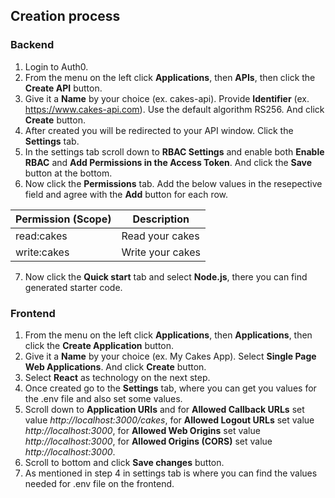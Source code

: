 ## Creation process

### Backend

1. Login to Auth0.
2. From the menu on the left click **Applications**, then **APIs**, then click the **Create API** button.
3. Give it a **Name** by your choice (ex. cakes-api). Provide **Identifier** (ex. https://www.cakes-api.com). Use the default algorithm RS256. And click **Create** button.
4. After created you will be redirected to your API window. Click the **Settings** tab.
5. In the settings tab scroll down to **RBAC Settings** and enable both **Enable RBAC** and **Add Permissions in the Access Token**. And click the **Save** button at the bottom.
6. Now click the **Permissions** tab. Add the below values in the resepective field and agree with the **Add** button for each row.

| Permission (Scope) | Description      |
| ------------------ | ---------------- |
| read:cakes         | Read your cakes  |
| write:cakes        | Write your cakes |

7. Now click the **Quick start** tab and select **Node.js**, there you can find generated starter code.

### Frontend

1. From the menu on the left click **Applications**, then **Applications**, then click the **Create Application** button.
2. Give it a **Name** by your choice (ex. My Cakes App). Select **Single Page Web Applications**. And click **Create** button.
3. Select **React** as technology on the next step.
4. Once created go to the **Settings** tab, where you can get you values for the .env file and also set some values.
5. Scroll down to **Application URIs** and for **Allowed Callback URLs** set value _http://localhost:3000/cakes_, for **Allowed Logout URLs** set value _http://localhost:3000_, for **Allowed Web Origins** set value _http://localhost:3000_, for **Allowed Origins (CORS)** set value _http://localhost:3000_.
6. Scroll to bottom and click **Save changes** button.
7. As mentioned in step 4 in settings tab is where you can find the values needed for .env file on the frontend.
